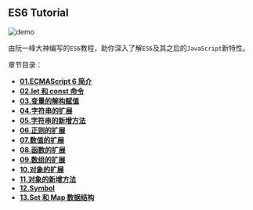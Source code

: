 ## ES6 Tutorial
![demo](http://ahuntsun.gitee.io/blogimagebed/img/vuepress/article/5.png)

由阮一峰大神编写的`ES6`教程，助你深入了解`ES6`及其之后的`JavaScript`新特性。

章节目录：
<ul>
<li><a href="/navitem/article/notes/es6/notes/1"><b>01.ECMAScript 6 简介</b></a></li>
<li><a href="/navitem/article/notes/es6/notes/2"><b>02.let 和 const 命令</b></a></li>
<li><a href="/navitem/article/notes/es6/notes/3"><b>03.变量的解构赋值</b></a></li>
<li><a href="/navitem/article/notes/es6/notes/4"><b>04.字符串的扩展</b></a></li>
<li><a href="/navitem/article/notes/es6/notes/5"><b>05.字符串的新增方法</b></a></li>
<li><a href="/navitem/article/notes/es6/notes/6"><b>06.正则的扩展</b></a></li>
<li><a href="/navitem/article/notes/es6/notes/7"><b>07.数值的扩展</b></a></li>
<li><a href="/navitem/article/notes/es6/notes/8"><b>08.函数的扩展</b></a></li>
<li><a href="/navitem/article/notes/es6/notes/9"><b>09.数组的扩展</b></a></li>
<li><a href="/navitem/article/notes/es6/notes/10"><b>10.对象的扩展</b></a></li>
<li><a href="/navitem/article/notes/es6/notes/11"><b>11.对象的新增方法</b></a></li>
<li><a href="/navitem/article/notes/es6/notes/12"><b>12.Symbol</b></a></li>
<li><a href="/navitem/article/notes/es6/notes/13"><b>13.Set 和 Map 数据结构</b></a></li>
</ul>